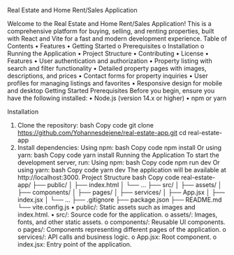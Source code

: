 Real Estate and Home Rent/Sales Application
 
Welcome to the Real Estate and Home Rent/Sales Application! This is a comprehensive platform for buying, selling, and renting properties, built with React and Vite for a fast and modern development experience. 
Table of Contents
•	Features
•	Getting Started
o	Prerequisites
o	Installation
o	Running the Application
•	Project Structure
•	Contributing
•	License
•	
Features
•	User authentication and authorization
•	Property listing with search and filter functionality
•	Detailed property pages with images, descriptions, and prices
•	Contact forms for property inquiries
•	User profiles for managing listings and favorites
•	Responsive design for mobile and desktop
Getting Started
Prerequisites
Before you begin, ensure you have the following installed:
•	Node.js (version 14.x or higher)
•	npm or yarn

Installation
1.	Clone the repository:
bash
Copy code
git clone https://github.com/Yohannesdejene/real-estate-app.git
cd real-estate-app
2.	Install dependencies:
Using npm:
bash
Copy code
npm install
Or using yarn:
bash
Copy code
yarn install
Running the Application
To start the development server, run:
Using npm:
bash
Copy code
npm run dev
Or using yarn:
bash
Copy code
yarn dev
The application will be available at http://localhost:3000.
Project Structure
bash
Copy code
real-estate-app/
├── public/
│   ├── index.html
│   └── ...
├── src/
│   ├── assets/
│   ├── components/
│   ├── pages/
│   ├── services/
│   ├── App.jsx
│   ├── index.jsx
│   └── ...
├── .gitignore
├── package.json
├── README.md
└── vite.config.js
•	public/: Static assets such as images and index.html.
•	src/: Source code for the application.
o	assets/: Images, fonts, and other static assets.
o	components/: Reusable UI components.
o	pages/: Components representing different pages of the application.
o	services/: API calls and business logic.
o	App.jsx: Root component.
o	index.jsx: Entry point of the application.

